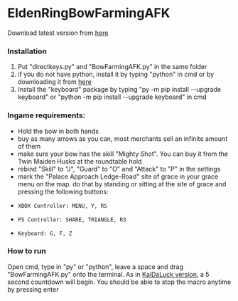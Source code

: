 # EldenRingBowFarmingAFK

Download latest version from [here](https://github.com/iltitti/EldenRingBowFarming/releases/tag/success)

### Installation

1) Put "directkeys.py" and "BowFarmingAFK.py" in the same folder
2) if you do not have python, install it by typing "python" in cmd or by downloading it from [here](https://www.python.org/downloads/)
3) Install the "keyboard" package by typing "py -m pip install --upgrade keyboard" or "python -m pip install --upgrade keyboard" in cmd


### Ingame requirements:
- Hold the bow in both hands
- buy as many arrows as you can, most merchants sell an infinite amount of them
- make sure your bow has the skill "Mighty Shot". You can buy it from the Twin Maiden Husks at the roundtable hold
- rebind "Skill" to "J", "Guard" to "O" and "Attack" to "P" in the settings
- mark the "Palace Approach Ledge-Road" site of grace in your grace menu on the map. do that by standing or sitting at the site of grace and pressing the following buttons:
-     XBOX Controller: MENU, Y, RS
-     PS Controller: SHARE, TRIANGLE, R3
-     Keyboard: G, F, Z

### How to run

Open cmd, type in "py" or "python", leave a space and drag "BowFarmingAFK.py" onto the terminal. 
As in [KaiDaLuck version](https://github.com/KaiDaLuck/EldenRingFarming), a 5 second countdown will begin. 
You should be able to stop the macro anytime by pressing enter
